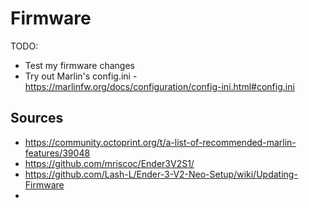 # Firmware

TODO:

- Test my firmware changes
- Try out Marlin's config.ini - <https://marlinfw.org/docs/configuration/config-ini.html#config.ini>

## Sources

- <https://community.octoprint.org/t/a-list-of-recommended-marlin-features/39048>
- <https://github.com/mriscoc/Ender3V2S1/>
- <https://github.com/Lash-L/Ender-3-V2-Neo-Setup/wiki/Updating-Firmware>
-
